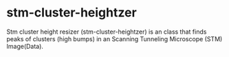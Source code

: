 # stm-cluster-heightzer
Stm cluster height resizer (stm-cluster-heightzer) is an class that finds peaks of clusters (high bumps) in an Scanning Tunneling Microscope (STM) Image(Data).

